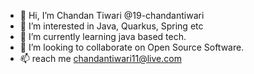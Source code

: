 - 👋 Hi, I’m Chandan Tiwari @19-chandantiwari
- 👀 I’m interested in Java, Quarkus, Spring etc
- 🌱 I’m currently learning java based tech.
- 💞️ I’m looking to collaborate on Open Source Software.
- 📫 reach me chandantiwari11@live.com

<!---
19-chandantiwari/19-chandantiwari is a ✨ special ✨ repository because its `README.md` (this file) appears on your GitHub profile.
You can click the Preview link to take a look at your changes.
--->
